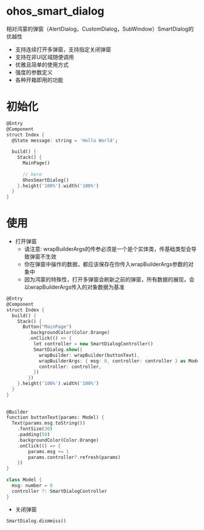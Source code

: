 # ohos_smart_dialog
相对鸿蒙的弹窗（AlertDialog，CustomDialog，SubWindow）SmartDialog的优越性
- 支持连续打开多弹窗，支持指定关闭弹窗
- 支持在非UI区域随便调用
- 优雅且简单的使用方式
- 强度的参数定义
- 各种开箱即用的功能
# 初始化

```dart
@Entry  
@Component  
struct Index {  
  @State message: string = 'Hello World';  
  
  build() {  
    Stack() {  
      MainPage()  
  
      // here  
      OhosSmartDialog()  
    }.height('100%').width('100%')  
  }  
}
```
# 使用
- 打开弹窗
    - 请注意: wrapBuilderArgs的传参必须是一个是个实体类，传基础类型会导致弹窗不生效
    - 你在弹窗中操作的数据，都应该保存在你传入wrapBuilderArgs参数的对象中
    - 因为鸿蒙的特殊性，打开多弹窗会刷新之前的弹窗，所有数据的展现，会以wrapBuilderArgs传入的对象数据为基准
```dart
@Entry  
@Component  
struct Index {  
  build() {  
    Stack() {  
      Button("MainPage")  
        .backgroundColor(Color.Orange)  
        .onClick(() => {  
          let controller = new SmartDialogController()  
          SmartDialog.show({  
            wrapBuilder: wrapBuilder(buttonText),  
            wrapBuilderArgs: { msg: 0, controller: controller } as Model,  
            controller: controller,  
          })  
        })  
    }.height('100%').width('100%')  
  }  
}
  
  
@Builder  
function buttonText(params: Model) {  
  Text(params.msg.toString())  
	.fontSize(30)  
	.padding(50)
    .backgroundColor(Color.Orange)  
    .onClick(() => {  
		params.msg += 1  
		params.controller?.refresh(params)
    })  
}  
  
class Model {  
  msg: number = 0  
  controller ?: SmartDialogController  
}
```
- 关闭弹窗
```dsart
SmartDialog.dismmiss()
```
